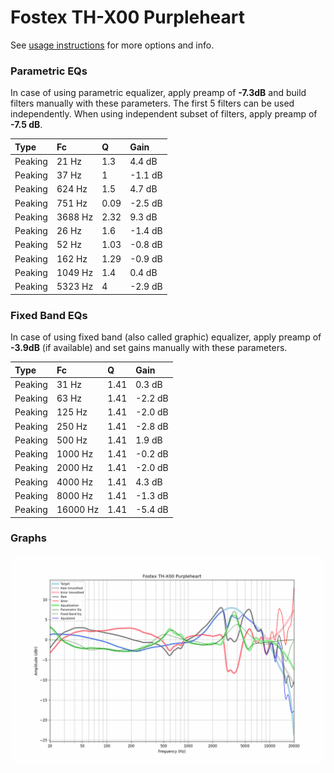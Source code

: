 # Fostex TH-X00 Purpleheart
See [usage instructions](https://github.com/jaakkopasanen/AutoEq#usage) for more options and info.

### Parametric EQs
In case of using parametric equalizer, apply preamp of **-7.3dB** and build filters manually
with these parameters. The first 5 filters can be used independently.
When using independent subset of filters, apply preamp of **-7.5 dB**.

| Type    | Fc      |    Q | Gain    |
|:--------|:--------|:-----|:--------|
| Peaking | 21 Hz   | 1.3  | 4.4 dB  |
| Peaking | 37 Hz   | 1    | -1.1 dB |
| Peaking | 624 Hz  | 1.5  | 4.7 dB  |
| Peaking | 751 Hz  | 0.09 | -2.5 dB |
| Peaking | 3688 Hz | 2.32 | 9.3 dB  |
| Peaking | 26 Hz   | 1.6  | -1.4 dB |
| Peaking | 52 Hz   | 1.03 | -0.8 dB |
| Peaking | 162 Hz  | 1.29 | -0.9 dB |
| Peaking | 1049 Hz | 1.4  | 0.4 dB  |
| Peaking | 5323 Hz | 4    | -2.9 dB |

### Fixed Band EQs
In case of using fixed band (also called graphic) equalizer, apply preamp of **-3.9dB**
(if available) and set gains manually with these parameters.

| Type    | Fc       |    Q | Gain    |
|:--------|:---------|:-----|:--------|
| Peaking | 31 Hz    | 1.41 | 0.3 dB  |
| Peaking | 63 Hz    | 1.41 | -2.2 dB |
| Peaking | 125 Hz   | 1.41 | -2.0 dB |
| Peaking | 250 Hz   | 1.41 | -2.8 dB |
| Peaking | 500 Hz   | 1.41 | 1.9 dB  |
| Peaking | 1000 Hz  | 1.41 | -0.2 dB |
| Peaking | 2000 Hz  | 1.41 | -2.0 dB |
| Peaking | 4000 Hz  | 1.41 | 4.3 dB  |
| Peaking | 8000 Hz  | 1.41 | -1.3 dB |
| Peaking | 16000 Hz | 1.41 | -5.4 dB |

### Graphs
![](./Fostex%20TH-X00%20Purpleheart.png)